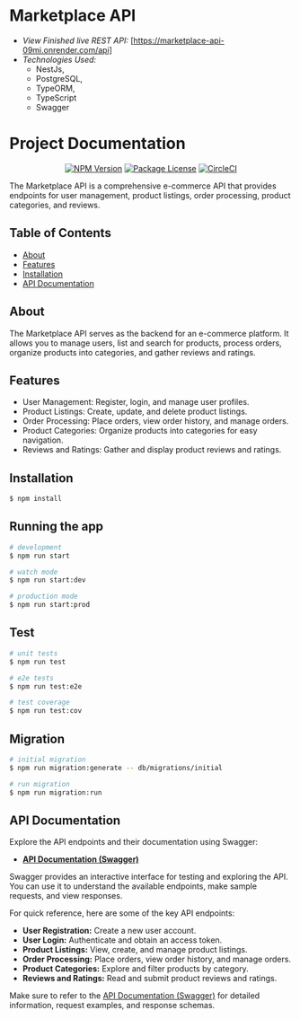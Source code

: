 # Marketplace API

- _View Finished live REST API:_ [https://marketplace-api-09mi.onrender.com/api]
- _Technologies Used:_
  - NestJs,
  - PostgreSQL,
  - TypeORM,
  - TypeScript
  - Swagger

# Project Documentation

<p align="center">
<a href="https://www.npmjs.com/~nestjscore" target="_blank"><img src="https://img.shields.io/npm/v/@nestjs/core.svg" alt="NPM Version" /></a>
<a href="https://www.npmjs.com/~nestjscore" target="_blank"><img src="https://img.shields.io/npm/l/@nestjs/core.svg" alt="Package License" /></a>
<a href="https://circleci.com/gh/nestjs/nest" target="_blank"><img src="https://img.shields.io/circleci/build/github/nestjs/nest/master" alt="CircleCI" /></a>
</p>

The Marketplace API is a comprehensive e-commerce API that provides endpoints for user management, product listings, order processing, product categories, and reviews.

## Table of Contents

- [About](#about)
- [Features](#features)
- [Installation](#installation)
- [API Documentation](#api-documentation)


## About

The Marketplace API serves as the backend for an e-commerce platform. It allows you to manage users, list and search for products, process orders, organize products into categories, and gather reviews and ratings.

## Features

- User Management: Register, login, and manage user profiles.
- Product Listings: Create, update, and delete product listings.
- Order Processing: Place orders, view order history, and manage orders.
- Product Categories: Organize products into categories for easy navigation.
- Reviews and Ratings: Gather and display product reviews and ratings.

## Installation

```bash
$ npm install
```

## Running the app

```bash
# development
$ npm run start

# watch mode
$ npm run start:dev

# production mode
$ npm run start:prod
```

## Test

```bash
# unit tests
$ npm run test

# e2e tests
$ npm run test:e2e

# test coverage
$ npm run test:cov
```

## Migration

```bash
# initial migration
$ npm run migration:generate -- db/migrations/initial

# run migration
$ npm run migration:run
```

## API Documentation

Explore the API endpoints and their documentation using Swagger:

- **[API Documentation (Swagger)](https://marketplace-api-09mi.onrender.com/api)**

Swagger provides an interactive interface for testing and exploring the API. You can use it to understand the available endpoints, make sample requests, and view responses.

For quick reference, here are some of the key API endpoints:

- **User Registration:** Create a new user account.
- **User Login:** Authenticate and obtain an access token.
- **Product Listings:** View, create, and manage product listings.
- **Order Processing:** Place orders, view order history, and manage orders.
- **Product Categories:** Explore and filter products by category.
- **Reviews and Ratings:** Read and submit product reviews and ratings.

Make sure to refer to the [API Documentation (Swagger)](https://marketplace-api-09mi.onrender.com/api) for detailed information, request examples, and response schemas.

